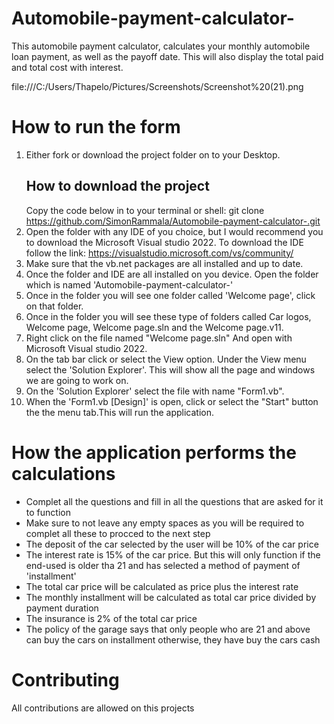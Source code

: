 # Automobile-payment-calculator-
This automobile payment calculator, calculates your monthly automobile loan payment, as well as the payoff date. This will also display the total paid and total cost with interest. 

file:///C:/Users/Thapelo/Pictures/Screenshots/Screenshot%20(21).png

# How to run the form
1. Either fork or download the project folder on to your Desktop.
    ## How to download the project
    Copy the code below in to your terminal or shell:
        git clone https://github.com/SimonRammala/Automobile-payment-calculator-.git
2. Open the folder with any IDE of you choice, but I would recommend you to download the Microsoft Visual studio 2022. To download the IDE follow the link: https://visualstudio.microsoft.com/vs/community/
3. Make sure that the vb.net packages are all installed and up to date.
4. Once the folder and IDE are all installed on you device. Open the folder which is named 'Automobile-payment-calculator-'
5. Once in the folder you will see one folder called 'Welcome page', click on that folder.
6. Once in the folder you will see these type of folders called Car logos, Welcome page, Welcome page.sln and the Welcome page.v11.
7. Right click on the file named "Welcome page.sln" And open with Microsoft Visual studio 2022.
8. On the tab bar click or select the View option. Under the View menu select the 'Solution Explorer'. This will show all the page and windows we are going to work on.
9. On the 'Solution Explorer' select the file with name "Form1.vb".
10. When the 'Form1.vb [Design]' is open, click or select the "Start" button the the menu tab.This will run the application.

# How the application performs the calculations
* Complet all the questions and fill in all the questions that are asked for it to function 
* Make sure to not leave any empty spaces as you will be required to complet all these to procced to the next step
* The deposit of the car selected by the user will be 10% of the car price
* The interest rate is 15% of the car price. But this will only function if the end-used is older tha 21 and has selected a method of payment of 'installment'
* The total car price will be calculated as price plus the interest rate
* The monthly installment will be calculated as total car price divided by payment duration 
* The insurance is 2% of the total car price
* The policy of the garage says that only people who are 21 and above can buy the cars on installment otherwise, they have buy the cars cash


# Contributing
All contributions are allowed on this projects 
